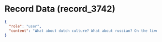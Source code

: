 # Record Data (record_3742)

```json
{
  "role": "user",
  "content": "What about dutch culture? What about russian? On the live and let live axis? \n"
}
```
